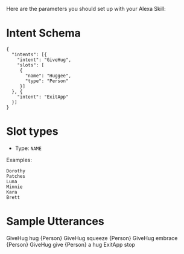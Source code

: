 Here are the parameters you should set up with your Alexa Skill:

# Intent Schema

```
{
  "intents": [{
    "intent": "GiveHug",
    "slots": [
     {
       "name": "Huggee",
       "type": "Person"
     }]
  }, {
    "intent": "ExitApp"
  }]
}
```

# Slot types

* Type: `NAME`

Examples: 

```
Dorothy
Patches
Luna
Minnie
Kara
Brett
```

# Sample Utterances

GiveHug hug {Person}
GiveHug squeeze {Person}
GiveHug embrace {Person}
GiveHug give {Person} a hug
ExitApp stop
